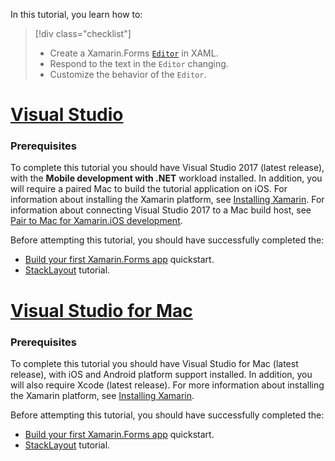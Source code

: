 In this tutorial, you learn how to:

> [!div class="checklist"]
> - Create a Xamarin.Forms [`Editor`](xref:Xamarin.Forms.Editor) in XAML.
> - Respond to the text in the `Editor` changing.
> - Customize the behavior of the `Editor`.

# [Visual Studio](#tab/vswin)

### Prerequisites

To complete this tutorial you should have Visual Studio 2017 (latest release), with the **Mobile development with .NET** workload installed. In addition, you will require a paired Mac to build the tutorial application on iOS. For information about installing the Xamarin platform, see [Installing Xamarin](~/get-started/installation/index.md). For information about connecting Visual Studio 2017 to a Mac build host, see [Pair to Mac for Xamarin.iOS development](~/ios/get-started/installation/windows/connecting-to-mac/index.md).

Before attempting this tutorial, you should have successfully completed the:

- [Build your first Xamarin.Forms app](~/get-started/first-app/index.md) quickstart.
- [StackLayout](~/get-started/tutorials/stacklayout/index.yml) tutorial.

# [Visual Studio for Mac](#tab/vsmac)

### Prerequisites

To complete this tutorial you should have Visual Studio for Mac (latest release), with iOS and Android platform support installed. In addition, you will also require Xcode (latest release). For more information about installing the Xamarin platform, see [Installing Xamarin](~/get-started/installation/index.md).

Before attempting this tutorial, you should have successfully completed the:

- [Build your first Xamarin.Forms app](~/get-started/first-app/index.md) quickstart.
- [StackLayout](~/get-started/tutorials/stacklayout/index.yml) tutorial.
